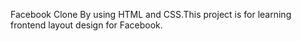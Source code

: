 Facebook Clone By using HTML and CSS.This project is for learning frontend layout design for Facebook.
